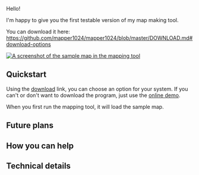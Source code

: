 Hello!

I'm happy to give you the first testable version of my map making tool.

You can download it here: https://github.com/mapper1024/mapper1024/blob/master/DOWNLOAD.md#download-options

[![A screenshot of the sample map in the mapping tool](https://mapper1024.github.io/screenshots/sample_map_2022_07_30.thumb.png)](https://mapper1024.github.io/screenshots/sample_map_2022_07_30.png)

Quickstart
-------
Using the [download](https://github.com/mapper1024/mapper1024/blob/master/DOWNLOAD.md#download-options) link, you can choose an option for your system. If you can't or don't want to download the program, just use the [online demo](https://mapper1024.github.io/demo).

When you first run the mapping tool, it will load the sample map.

Future plans
------

How you can help
------

Technical details
------
